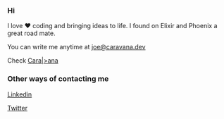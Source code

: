 ### Hi

I love ❤️ coding and bringing ideas to life. I found on Elixir and Phoenix a great road mate. 

You can write me anytime at joe@caravana.dev

Check [Cara|>ana](https://caravana.dev) 


### Other ways of contacting me

[Linkedin](https://www.linkedin.com/in/estevesjoe/)

[Twitter](https://twitter.com/ponyesteves)

